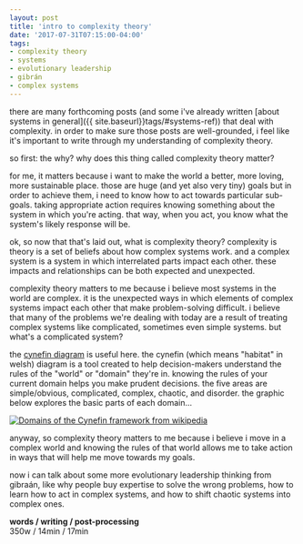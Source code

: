 ```yaml
---
layout: post
title: 'intro to complexity theory'
date: '2017-07-31T07:15:00-04:00'
tags:
- complexity theory
- systems
- evolutionary leadership
- gibrán
- complex systems
--- 
```


there are many forthcoming posts (and some i've already written [about systems in general]({{ site.baseurl}}tags/#systems-ref)) that deal with complexity. in order to make sure those posts are well-grounded, i feel like it's important to write through my understanding of complexity theory. 

so first: the why? why does this thing called complexity theory matter? 

for me, it matters because i want to make the world a better, more loving, more sustainable place. those are huge (and yet also very tiny) goals but in order to achieve them, i need to know how to act towards particular sub-goals. taking appropriate action requires knowing something about the system in which you're acting. that way, when you act, you know what the system's likely response will be. 

ok, so now that that's laid out, what is complexity theory? complexity is theory is a set of beliefs about how complex systems work. and a complex system is a system in which interrelated parts impact each other. these impacts and relationships can be both expected and unexpected.  

complexity theory matters to me because i believe most systems in the world are complex. it is the unexpected ways in which elements of complex systems impact each other that make problem-solving difficult. i believe that many of the problems we're dealing with today are a result of treating complex systems like complicated, sometimes even simple systems. but what's a complicated system? 

the [cynefin diagram](https://en.wikipedia.org/wiki/Cynefin_framework) is useful here. the cynefin (which means "habitat" in welsh) diagram is a tool created to help decision-makers understand the rules of the "world" or "domain" they're in. knowing the rules of your current domain helps you make prudent decisions. the five areas are simple/obvious, complicated, complex, chaotic, and disorder. the graphic below explores the basic parts of each domain... 

[![Domains of the Cynefin framework from wikipedia](https://upload.wikimedia.org/wikipedia/commons/4/45/Cynefin_framework_Feb_2011.jpeg)](https://commons.wikimedia.org/wiki/File%3ACynefin_framework_Feb_2011.jpeg)

anyway, so complexity theory matters to me because i believe i move in a complex world and knowing the rules of that world allows me to take action in ways that will help me move towards my goals. 

now i can talk about some more evolutionary leadership thinking from gibraán, like why people buy expertise to solve the wrong problems, how to learn how to act in complex systems, and how to shift chaotic systems into complex ones.

<!-- hyperlink bank -->

**words / writing / post-processing**  
350w / 14min / 17min 